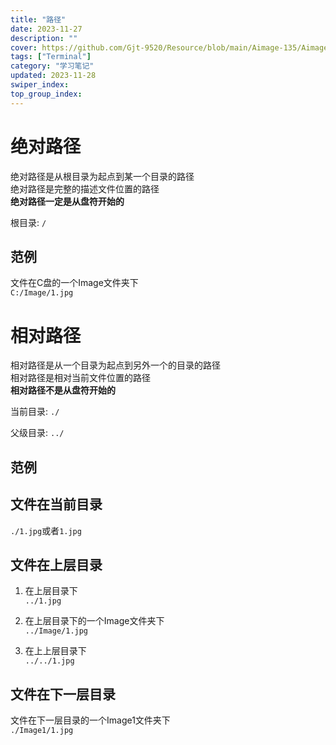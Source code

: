 ```yaml
---
title: "路径"
date: 2023-11-27
description: ""
cover: https://github.com/Gjt-9520/Resource/blob/main/Aimage-135/Aimage32.jpg?raw=true
tags: ["Terminal"]
category: "学习笔记"
updated: 2023-11-28
swiper_index:
top_group_index:
---
```


# 绝对路径

绝对路径是从根目录为起点到某一个目录的路径  
绝对路径是完整的描述文件位置的路径  
**绝对路径一定是从盘符开始的**  

根目录: `/`  

## 范例
 
文件在C盘的一个Image文件夹下   
`C:/Image/1.jpg`  

# 相对路径

相对路径是从一个目录为起点到另外一个的目录的路径  
相对路径是相对当前文件位置的路径  
**相对路径不是从盘符开始的**  

当前目录: `./`  

父级目录: `../`  

## 范例

## 文件在当前目录

`./1.jpg`或者`1.jpg`  

## 文件在上层目录

1. 在上层目录下  
`../1.jpg`  

2. 在上层目录下的一个Image文件夹下  
`../Image/1.jpg`  

3. 在上上层目录下  
`../../1.jpg`  

## 文件在下一层目录

文件在下一层目录的一个Image1文件夹下  
`./Image1/1.jpg`     